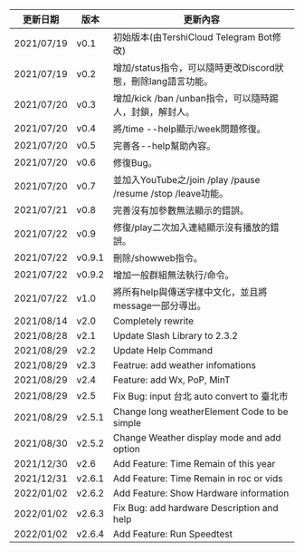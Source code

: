 | 更新日期 | 版本 | 更新內容 |
|-----|-----|-----|
| 2021/07/19 | v0.1 | 初始版本(由TershiCloud Telegram Bot修改) |
| 2021/07/19 | v0.2 | 增加/status指令，可以隨時更改Discord狀態，刪除lang語言功能。 |
| 2021/07/20 | v0.3 | 增加/kick /ban /unban指令，可以隨時踢人，封鎖，解封人。 |
| 2021/07/20 | v0.4 | 將/time --help顯示/week問題修復。 |
| 2021/07/20 | v0.5 | 完善各--help幫助內容。 |
| 2021/07/20 | v0.6 | 修復Bug。 |
| 2021/07/20 | v0.7 | 並加入YouTube之/join /play /pause /resume /stop /leave功能。 |
| 2021/07/21 | v0.8 | 完善沒有加參數無法顯示的錯誤。 |
| 2021/07/22 | v0.9 | 修復/play二次加入連結顯示沒有播放的錯誤。 |
| 2021/07/22 | v0.9.1 | 刪除/showweb指令。 |
| 2021/07/22 | v0.9.2 | 增加一般群組無法執行/命令。 |
| 2021/07/22 | v1.0 | 將所有help與傳送字樣中文化，並且將message一部分導出。 |
| 2021/08/14 | v2.0 | Completely rewrite |
| 2021/08/28 | v2.1 | Update Slash Library to 2.3.2|
| 2021/08/29 | v2.2 | Update Help Command |
| 2021/08/29 | v2.3 | Featrue: add weather infomations|
| 2021/08/29 | v2.4 | Feature: add Wx, PoP, MinT|
| 2021/08/29 | v2.5 | Fix Bug: input 台北 auto convert to 臺北市|
| 2021/08/29 | v2.5.1 | Change long weatherElement Code to be simple |
| 2021/08/30 | v2.5.2 | Change Weather display mode and add option | 
| 2021/12/30 | v2.6 | Add Feature: Time Remain of this year |
| 2021/12/31 | v2.6.1 | Add Feature: Time Remain in roc or vids |
| 2022/01/02 | v2.6.2 | Add Feature: Show Hardware information |
| 2022/01/02 | v2.6.3 | Fix Bug: add hardware Description and help |
| 2022/01/02 | v2.6.4 | Add Feature: Run Speedtest |
